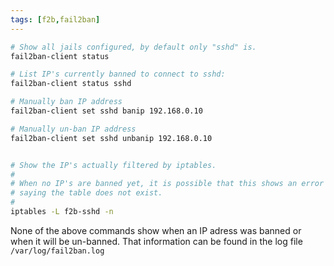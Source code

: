 ```yaml
---
tags: [f2b,fail2ban]
---
```



```bash
# Show all jails configured, by default only "sshd" is.
fail2ban-client status

# List IP's currently banned to connect to sshd:
fail2ban-client status sshd
```

```bash
# Manually ban IP address
fail2ban-client set sshd banip 192.168.0.10

# Manually un-ban IP address
fail2ban-client set sshd unbanip 192.168.0.10
```


```bash

# Show the IP's actually filtered by iptables.
#
# When no IP's are banned yet, it is possible that this shows an error
# saying the table does not exist.
# 
iptables -L f2b-sshd -n
```

None of the above commands show when an IP adress was banned or when it will be
un-banned. That information can be found in the log file
`/var/log/fail2ban.log`
